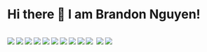 # Hi there 👋 I am Brandon Nguyen!

<br />
<div>
<img src="https://img.shields.io/badge/-javascript-F7DF1E?&style=for-the-badge&logo=javascript&logoColor=black" />
<img src="https://img.shields.io/badge/-Gradle-1572B6?&style=for-the-badge&logo=gradle&logoColor=white" />
<img src="https://img.shields.io/badge/-css3-1572B6?&style=for-the-badge&logo=css3&logoColor=white" />
<img src="https://img.shields.io/badge/-VSCode-007ACC?&style=for-the-badge&logo=visual-studio-code&logoColor=white" />
<img src="https://img.shields.io/badge/-Git-F05032?&style=for-the-badge&logo=git&logoColor=white" /> 
<img src="https://img.shields.io/badge/github-%23121011.svg?style=for-the-badge&logo=github&logoColor=white" />
<img src="https://img.shields.io/badge/C++-%2300C4CC.svg?style=for-the-badge&logo=C++&logoColor=white" />
<img src="https://img.shields.io/badge/Java-38B2AC?style=for-the-badge&logo=Java&logoColor=white" />
<img src="https://img.shields.io/badge/python-%23F24E1E.svg?style=for-the-badge&logo=python&logoColor=white" />
<img src="https://img.shields.io/badge/-circleci-grey?&style=for-the-badge&logo=circleci&logoColor=61DAFB" />
<img scr="https://img.shields.io/badge/-Linux-black?style=for-the-badge&logo=Linux&logoColor=white" />
<img src="https://img.shields.io/badge/springboot-E34F26?style=for-the-badge&logo=springboot&logoColor=white" />
<img src="https://img.shields.io/badge/MySQL-38B2AC?style=for-the-badge&logo=MySQL&logoColor=white" />

  </div>
